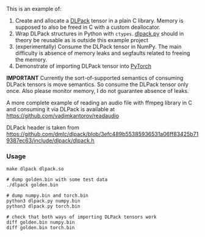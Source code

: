 This is an example of:
1. Create and allocate a [DLPack](https://github.com/dmlc/dlpack/) tensor in a plain C library. Memory is supposed to also be freed in C with a custom deallocator.
2. Wrap DLPack structures in Python with `ctypes`. [dlpack.py](./dlpack.py) should in theory be reusable as is outside this example project
3. (experimentally) Consume the DLPack tensor in NumPy. The main difficulty is absence of memory leaks and segfaults related to freeing the memory.
4. Demonstrate of importing DLPack tensor into [PyTorch](https://pytorch.org/docs/stable/dlpack.html?highlight=from_dlpack#torch.utils.dlpack.from_dlpack)

**IMPORTANT** Currently the sort-of-supported semantics of consuming DLPack tensors is move semantics. So consume the DLPack tensor only once. Also please monitor memory, I do not guarantee absence of leaks.

A more complete example of reading an audio file with ffmpeg library in C and consuming it via DLPack is available at https://github.com/vadimkantorov/readaudio

DLPack header is taken from https://github.com/dmlc/dlpack/blob/3efc489b55385936531a06ff83425b719387ec63/include/dlpack/dlpack.h

### Usage
```shell
make dlpack dlpack.so

# dump golden.bin with some test data
./dlpack golden.bin

# dump numpy.bin and torch.bin
python3 dlpack.py numpy.bin
python3 dlpack.py torch.bin

# check that both ways of importing DLPack tensors work
diff golden.bin numpy.bin
diff golden.bin torch.bin
```

